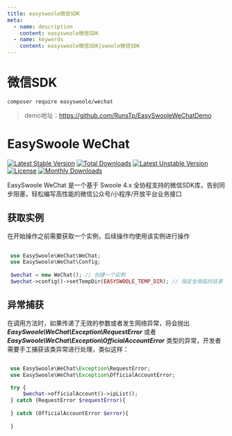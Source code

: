 ```yaml
---
title: easyswoole微信SDK
meta:
  - name: description
    content: easyswoole微信SDK
  - name: keywords
    content: easyswoole微信SDK|swoole微信SDK
---
```


# 微信SDK
```
composer require easyswoole/wechat
```

> demo地址：https://github.com/RunsTp/EasySwooleWeChatDemo

# EasySwoole WeChat

[![Latest Stable Version](https://poser.pugx.org/easyswoole/wechat/v/stable)](https://packagist.org/packages/easyswoole/wechat)
[![Total Downloads](https://poser.pugx.org/easyswoole/wechat/downloads)](https://packagist.org/packages/easyswoole/wechat)
[![Latest Unstable Version](https://poser.pugx.org/easyswoole/wechat/v/unstable)](https://packagist.org/packages/easyswoole/wechat)
[![License](https://poser.pugx.org/easyswoole/wechat/license)](https://packagist.org/packages/easyswoole/wechat)
[![Monthly Downloads](https://poser.pugx.org/easyswoole/wechat/d/monthly)](https://packagist.org/packages/easyswoole/wechat)

EasySwoole WeChat 是一个基于 Swoole 4.x 全协程支持的微信SDK库，告别同步阻塞，轻松编写高性能的微信公众号/小程序/开放平台业务接口

## 获取实例

在开始操作之前需要获取一个实例，后续操作均使用该实例进行操作

```php
 
 use EasySwoole\WeChat\WeChat;
 use EasySwoole\WeChat\Config;
 
 $wechat = new WeChat(); // 创建一个实例
 $wechat->config()->setTempDir(EASYSWOOLE_TEMP_DIR); // 指定全局临时目录

```

## 异常捕获

在调用方法时，如果传递了无效的参数或者发生网络异常，将会抛出 ***EasySwoole\WeChat\Exception\RequestError*** 或者 ***EasySwoole\WeChat\Exception\OfficialAccountError*** 类型的异常，开发者需要手工捕获该类异常进行处理，类似这样：

```php

 use EasySwoole\WeChat\Exception\RequestError;
 use EasySwoole\WeChat\Exception\OfficialAccountError;

 try {
     $wechat->officialAccount()->ipList();
 } catch (RequestError $requestError){
    
 } catch (OfficialAccountError $error){
            
 }
 
```



